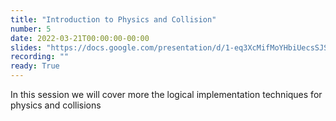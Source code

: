 ```yaml
---
title: "Introduction to Physics and Collision"
number: 5
date: 2022-03-21T00:00:00-00:00
slides: "https://docs.google.com/presentation/d/1-eq3XcMifMoYHbiUecsSJSx7tUEs1Z3hw737q4h65C8/edit?usp=sharing"
recording: ""
ready: True
---
```


In this session we will cover more the logical implementation techniques for physics and collisions
